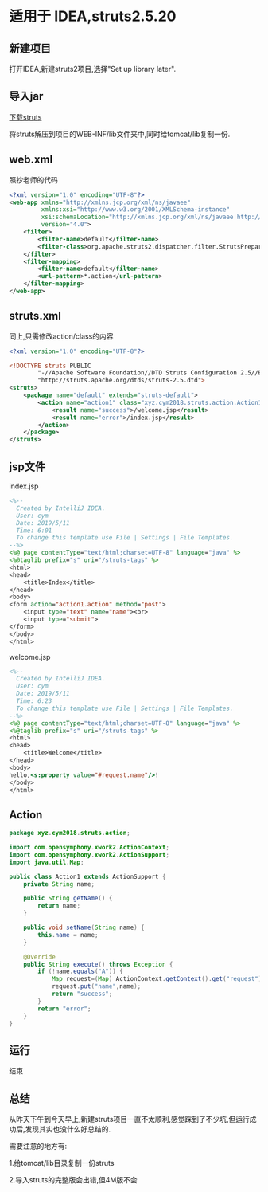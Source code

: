 # 适用于 IDEA,struts2.5.20

## 新建项目
打开IDEA,新建struts2项目,选择"Set up library later".

## 导入jar
[下载struts](https://struts.apache.org/download.cgi#struts2520)

将struts解压到项目的WEB-INF/lib文件夹中,同时给tomcat/lib复制一份.
## web.xml
照抄老师的代码
```xml
<?xml version="1.0" encoding="UTF-8"?>
<web-app xmlns="http://xmlns.jcp.org/xml/ns/javaee"
         xmlns:xsi="http://www.w3.org/2001/XMLSchema-instance"
         xsi:schemaLocation="http://xmlns.jcp.org/xml/ns/javaee http://xmlns.jcp.org/xml/ns/javaee/web-app_4_0.xsd"
         version="4.0">
    <filter>
        <filter-name>default</filter-name>
        <filter-class>org.apache.struts2.dispatcher.filter.StrutsPrepareAndExecuteFilter</filter-class>
    </filter>
    <filter-mapping>
        <filter-name>default</filter-name>
        <url-pattern>*.action</url-pattern>
    </filter-mapping>
</web-app>
```
## struts.xml
同上,只需修改action/class的内容
```xml
<?xml version="1.0" encoding="UTF-8"?>

<!DOCTYPE struts PUBLIC
        "-//Apache Software Foundation//DTD Struts Configuration 2.5//EN"
        "http://struts.apache.org/dtds/struts-2.5.dtd">
<struts>
    <package name="default" extends="struts-default">
        <action name="action1" class="xyz.cym2018.struts.action.Action1">
            <result name="success">/welcome.jsp</result>
            <result name="error">/index.jsp</result>
        </action>
    </package>
</struts>
```
## jsp文件
index.jsp
```jsp
<%--
  Created by IntelliJ IDEA.
  User: cym
  Date: 2019/5/11
  Time: 6:01
  To change this template use File | Settings | File Templates.
--%>
<%@ page contentType="text/html;charset=UTF-8" language="java" %>
<%@taglib prefix="s" uri="/struts-tags" %>
<html>
<head>
    <title>Index</title>
</head>
<body>
<form action="action1.action" method="post">
    <input type="text" name="name"><br>
    <input type="submit">
</form>
</body>
</html>
```
welcome.jsp
```jsp
<%--
  Created by IntelliJ IDEA.
  User: cym
  Date: 2019/5/11
  Time: 6:23
  To change this template use File | Settings | File Templates.
--%>
<%@ page contentType="text/html;charset=UTF-8" language="java" %>
<%@taglib prefix="s" uri="/struts-tags" %>
<html>
<head>
    <title>Welcome</title>
</head>
<body>
hello,<s:property value="#request.name"/>!
</body>
</html>
```
## Action
```java
package xyz.cym2018.struts.action;

import com.opensymphony.xwork2.ActionContext;
import com.opensymphony.xwork2.ActionSupport;
import java.util.Map;

public class Action1 extends ActionSupport {
    private String name;

    public String getName() {
        return name;
    }

    public void setName(String name) {
        this.name = name;
    }

    @Override
    public String execute() throws Exception {
        if (!name.equals("A")) {
            Map request=(Map) ActionContext.getContext().get("request");
            request.put("name",name);
            return "success";
        }
        return "error";
    }
}
```
## 运行
结束
## 总结
从昨天下午到今天早上,新建struts项目一直不太顺利,感觉踩到了不少坑,但运行成功后,发现其实也没什么好总结的.

需要注意的地方有:

1.给tomcat/lib目录复制一份struts

2.导入struts的完整版会出错,但4M版不会
